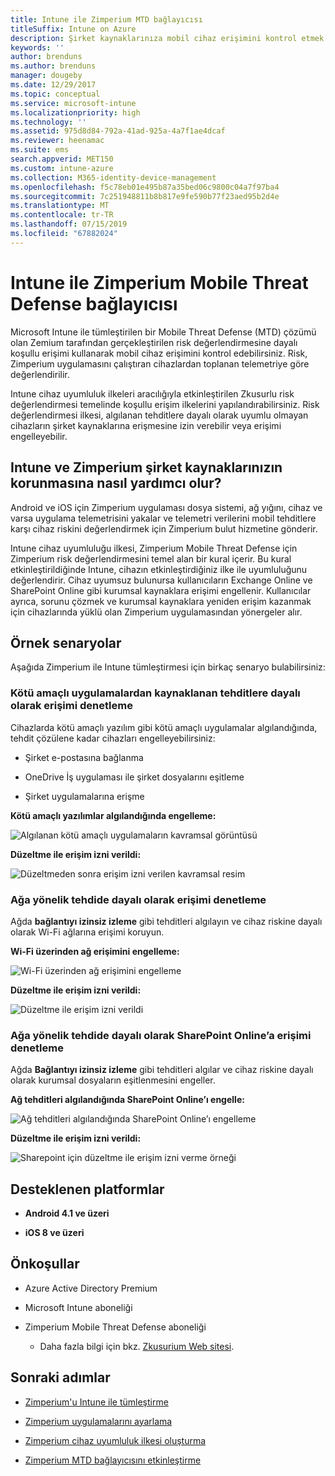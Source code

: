 ```yaml
---
title: Intune ile Zimperium MTD bağlayıcısı
titleSuffix: Intune on Azure
description: Şirket kaynaklarınıza mobil cihaz erişimini kontrol etmek için Zimperium Mobile Threat Defense’i Intune ile tümleştirme hakkında bilgi edinin.
keywords: ''
author: brenduns
ms.author: brenduns
manager: dougeby
ms.date: 12/29/2017
ms.topic: conceptual
ms.service: microsoft-intune
ms.localizationpriority: high
ms.technology: ''
ms.assetid: 975d8d84-792a-41ad-925a-4a7f1ae4dcaf
ms.reviewer: heenamac
ms.suite: ems
search.appverid: MET150
ms.custom: intune-azure
ms.collection: M365-identity-device-management
ms.openlocfilehash: f5c78eb01e495b87a35bed06c9800c04a7f97ba4
ms.sourcegitcommit: 7c251948811b8b817e9fe590b77f23aed95b2d4e
ms.translationtype: MT
ms.contentlocale: tr-TR
ms.lasthandoff: 07/15/2019
ms.locfileid: "67882024"
---
```

# <a name="zimperium-mobile-threat-defense-connector-with-intune"></a>Intune ile Zimperium Mobile Threat Defense bağlayıcısı

Microsoft Intune ile tümleştirilen bir Mobile Threat Defense (MTD) çözümü olan Zemium tarafından gerçekleştirilen risk değerlendirmesine dayalı koşullu erişimi kullanarak mobil cihaz erişimini kontrol edebilirsiniz. Risk, Zimperium uygulamasını çalıştıran cihazlardan toplanan telemetriye göre değerlendirilir.

Intune cihaz uyumluluk ilkeleri aracılığıyla etkinleştirilen Zkusurlu risk değerlendirmesi temelinde koşullu erişim ilkelerini yapılandırabilirsiniz. Risk değerlendirmesi ilkesi, algılanan tehditlere dayalı olarak uyumlu olmayan cihazların şirket kaynaklarına erişmesine izin verebilir veya erişimi engelleyebilir.

## <a name="how-do-intune-and-zimperium-help-protect-your-company-resources"></a>Intune ve Zimperium şirket kaynaklarınızın korunmasına nasıl yardımcı olur?

Android ve iOS için Zimperium uygulaması dosya sistemi, ağ yığını, cihaz ve varsa uygulama telemetrisini yakalar ve telemetri verilerini mobil tehditlere karşı cihaz riskini değerlendirmek için Zimperium bulut hizmetine gönderir.

Intune cihaz uyumluluğu ilkesi, Zimperium Mobile Threat Defense için Zimperium risk değerlendirmesini temel alan bir kural içerir. Bu kural etkinleştirildiğinde Intune, cihazın etkinleştirdiğiniz ilke ile uyumluluğunu değerlendirir. Cihaz uyumsuz bulunursa kullanıcıların Exchange Online ve SharePoint Online gibi kurumsal kaynaklara erişimi engellenir. Kullanıcılar ayrıca, sorunu çözmek ve kurumsal kaynaklara yeniden erişim kazanmak için cihazlarında yüklü olan Zimperium uygulamasından yönergeler alır.

## <a name="sample-scenarios"></a>Örnek senaryolar

Aşağıda Zimperium ile Intune tümleştirmesi için birkaç senaryo bulabilirsiniz:

### <a name="control-access-based-on-threats-from-malicious-apps"></a>Kötü amaçlı uygulamalardan kaynaklanan tehditlere dayalı olarak erişimi denetleme

Cihazlarda kötü amaçlı yazılım gibi kötü amaçlı uygulamalar algılandığında, tehdit çözülene kadar cihazları engelleyebilirsiniz:

- Şirket e-postasına bağlanma

- OneDrive İş uygulaması ile şirket dosyalarını eşitleme

- Şirket uygulamalarına erişme

**Kötü amaçlı yazılımlar algılandığında engelleme:**

![Algılanan kötü amaçlı uygulamaların kavramsal görüntüsü](./media/Maliciousapps_blocked_Zimperium.png)

**Düzeltme ile erişim izni verildi:**

![Düzeltmeden sonra erişim izni verilen kavramsal resim](./media/maliciousapps_unblocked_Zimperium.png)

### <a name="control-access-based-on-threat-to-network"></a>Ağa yönelik tehdide dayalı olarak erişimi denetleme

Ağda **bağlantıyı izinsiz izleme** gibi tehditleri algılayın ve cihaz riskine dayalı olarak Wi-Fi ağlarına erişimi koruyun.

**Wi-Fi üzerinden ağ erişimini engelleme:**

![Wi-Fi üzerinden ağ erişimini engelleme](./media/network_wifi_blocked_Zimperium.png)

**Düzeltme ile erişim izni verildi:**

![Düzeltme ile erişim izni verildi](./media/network_wifi_unblocked_Zimperium.png)

### <a name="control-access-to-sharepoint-online-based-on-threat-to-network"></a>Ağa yönelik tehdide dayalı olarak SharePoint Online’a erişimi denetleme

Ağda **Bağlantıyı izinsiz izleme** gibi tehditleri algılar ve cihaz riskine dayalı olarak kurumsal dosyaların eşitlenmesini engeller.

**Ağ tehditleri algılandığında SharePoint Online’ı engelle:**

![Ağ tehditleri algılandığında SharePoint Online’ı engelleme](./media/network_spo_blocked_Zimperium.png)

**Düzeltme ile erişim izni verildi:**

![Sharepoint için düzeltme ile erişim izni verme örneği](./media/network_spo_unblocked_Zimperium.png)

## <a name="supported-platforms"></a>Desteklenen platformlar

- **Android 4.1 ve üzeri**

- **iOS 8 ve üzeri**

## <a name="prerequisites"></a>Önkoşullar

- Azure Active Directory Premium

- Microsoft Intune aboneliği

- Zimperium Mobile Threat Defense aboneliği

  - Daha fazla bilgi için bkz. [Zkusurium Web sitesi](https://www.zimperium.com/zips-mobile-ips).

## <a name="next-steps"></a>Sonraki adımlar

- [Zimperium'u Intune ile tümleştirme](zimperium-mtd-connector-integration.md)

- [Zimperium uygulamalarını ayarlama](mtd-apps-ios-app-configuration-policy-add-assign.md)

- [Zimperium cihaz uyumluluk ilkesi oluşturma](mtd-device-compliance-policy-create.md)

- [Zimperium MTD bağlayıcısını etkinleştirme](mtd-connector-enable.md)
